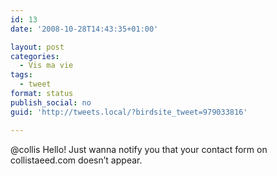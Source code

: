```yaml
---
id: 13
date: '2008-10-28T14:43:35+01:00'

layout: post
categories:
  - Vis ma vie
tags:
  - tweet
format: status
publish_social: no
guid: 'http://tweets.local/?birdsite_tweet=979033816'

---
```


@collis Hello! Just wanna notify you that your contact form on collistaeed.com doesn’t appear.